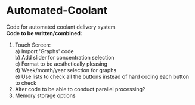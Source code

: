 # Automated-Coolant
Code for automated coolant delivery system  
**Code to be written/combined:**  
1) Touch Screen:  
   a) Import 'Graphs' code   
   b) Add slider for concentration selection  
   c) Format to be aesthetically pleasing  
   d) Week/month/year selection for graphs  
   e) Use lists to check all the buttons instead of hard coding each button to check  
2) Alter code to be able to conduct parallel processing?  
3) Memory storage options  
